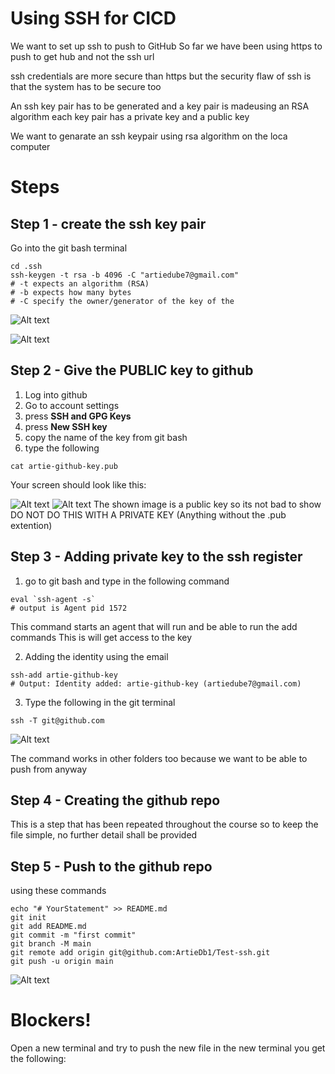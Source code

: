# Using SSH for CICD
We want to set up ssh to push to GitHub
So far we have been using https to push to get hub and not the ssh url

ssh credentials are more secure than https 
but the security flaw of ssh is that the system has to be 
secure too

An ssh key pair has to be generated and a key pair is madeusing an RSA algorithm
each key pair has a private key and a public key 

We want to genarate an ssh keypair using rsa algorithm on the loca computer


# Steps 
## Step 1 - create the ssh key pair
Go into the git bash terminal
```
cd .ssh
ssh-keygen -t rsa -b 4096 -C "artiedube7@gmail.com"
# -t expects an algorithm (RSA)
# -b expects how many bytes 
# -C specify the owner/generator of the key of the

```



![Alt text](<../../../readme-images/Week4Images/cicd/1.1Generating the keypair and storing in a file.png>)

![Alt text](<../../../readme-images/Week4Images/cicd/1.1.1Public andPrivateKeys.png>)

## Step 2 - Give the **PUBLIC** key to github

1. Log into github
2. Go to account settings
3. press **SSH and GPG Keys**
4. press **New SSH key**
5. copy the name of the key from git bash
6. type the following

```
cat artie-github-key.pub

```

Your screen should look like this:

![Alt text](<../../../readme-images/Week4Images/cicd/2Giving Github the key.png>)
![Alt text](../../../readme-images/Week4Images/cicd/2.1.png)
The shown image is a public key so its not bad to show
DO NOT DO THIS WITH A PRIVATE KEY (Anything without the .pub extention)

## Step 3 - Adding private key to the ssh register
1. go to git bash and type in the following command 
```
eval `ssh-agent -s`
# output is Agent pid 1572

```
This command starts an agent that will run and be able to run the add commands 
This is will get access to the key

2. Adding the identity using the email
```
ssh-add artie-github-key
# Output: Identity added: artie-github-key (artiedube7@gmail.com)
```


3. Type the following in the git terminal

```
ssh -T git@github.com
```
![Alt text](<../../../readme-images/Week4Images/cicd/3 Authenticating access.png>)

The command works in other folders too because we want to be able to push from anyway

## Step 4 - Creating the github repo
This is a step that has been repeated throughout the course so to keep the file simple, no further detail shall be provided

## Step 5 - Push to the github repo
using these commands
```
echo "# YourStatement" >> README.md
git init
git add README.md
git commit -m "first commit"
git branch -M main
git remote add origin git@github.com:ArtieDb1/Test-ssh.git
git push -u origin main
```

![Alt text](../../../readme-images/Week4Images/cicd/pushedurl.png)

# Blockers!
Open a new terminal and try to push the new file in the new terminal you get the following:
